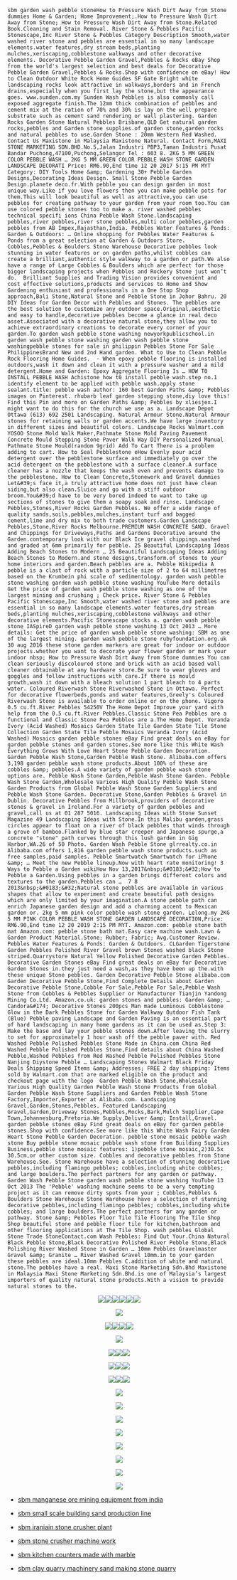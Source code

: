 ```
sbm garden wash pebble stoneHow to Pressure Wash Dirt Away from Stone dummies Home & Garden; Home Improvement;.How to Pressure Wash Dirt Away from Stone; How to Pressure Wash Dirt Away from Stone.Related Book.Cleaning and Stain Removal. River Stone & Pebbles Pacific Stonescape,Inc River Stone & Pebbles Category Description Smooth,water washed river stone and pebbles are essential in so many landscape elements.water features,dry stream beds,planting mulches,xeriscaping,cobblestone walkways and other decorative elements. Decorative Pebble Garden Gravel,Pebbles & Rocks eBay Shop from the world's largest selection and best deals for Decorative Pebble Garden Gravel,Pebbles & Rocks.Shop with confidence on eBay! How to Clean Outdoor White Rock Home Guides SF Gate Bright white landscaping rocks look attractive in walkways,borders and in French drains,especially when you first lay the stone,but the appearance goes. www.sunden.com.my Sunden Wash Pebbles is also commonly call exposed aggregate finish.The 12mm thick combination of pebbles and cement mix at the ration of 70% and 30% is lay on the well prepare substrate such as cement sand rendering or wall plastering. Garden Rocks Garden Stone Natural Pebbles Brisbane,QLD Get natural garden rocks,pebbles and Garden stone supplies.of garden stone,garden rocks and natural pebbles to use.Garden Stone : 20mm Western Red Washed. Contact Us Maxistone in Malaysia Maxistone Natural. Contact Form,MAXI STONE MARKETING SDN.BHD.No.5,Jalan Industri PBP3,Taman Industri Pusat Bandar Puchong,47100,Puchong,Selangor Tel : 603 8. 2KG 5 MM GREEN COLOR PEBBLE WASH … 2KG 5 MM GREEN COLOR PEBBLE WASH STONE GARDEN LANDSCAPE DECORATI Price: RM6.90,End time 12 20 2017 5:15 PM MYT Category: DIY Tools Home &amp; Gardening 30+ Pebble Garden Designs,Decorating Ideas Design. Small Stone Pebble Garden Design.planete deco.fr.With pebble you can design garden in most unique way.Like if you love flowers then you can make pebble pots for them.This will look beautiful as well as attractive,you can use pebbles for creating pathway to your garden from your room too.You can use colored pebble stones too to make a. river washed pebbles technical specifi ions China Pebble Wash Stone.landscaping pebbles,river pebbles,river stone pebbles,multi color pebbles,garden pebbles from AB Impex,Rajasthan,India. Pebbles Water Features & Ponds: Garden & Outdoors: … Online shopping for Pebbles Water Features & Ponds from a great selection at Garden & Outdoors Store. Cobbles,Pebbles & Boulders Stone Warehouse Decorative pebbles look stunning in water features or on garden paths,whilst cobbles can create a brilliant,authentic style walkway to a garden or path.We also have a range of Large Cobbles & Boulders which are perfect for those bigger landscaping projects when Pebbles and Rockery Stone just won’t do.  Brilliant Supplies and Trading Vision provides convenient and cost effective solutions,products and services to Home and Show Gardening enthusiast and professionals in a One Stop Shop approach,Bali Stone,Natural Stone and Pebble Stone in Johor Bahru. 20 DIY Ideas for Garden Decor with Pebbles and Stones. The pebbles are the best solution to customize any outdoor space.Original,aesthetic and easy to handle,decorative pebbles become a glance in real deco asset.Associated with a decorative natural stone,they allow you to achieve extraordinary creations to decorate every corner of your garden.To garden wash pebble stone washing newyorkpublicschool.in garden wash pebble stone washing garden wash pebble stone washingpebble stones for sale in philippin Pebbles Stone For Sale PhilippinesBrand New and 2nd Hand garden. What to Use to Clean Pebble Rock Flooring Home Guides.  · When epoxy pebble flooring is installed outdoors,wash it down and clean it with a pressure washer and a mild detergent.Home and Garden: Epoxy Aggregate Flooring Is … HOW T0 INSTALL PEBBLE WASH Achistone how t0 install pebble wash.step no.1 identify element to be applied with pebble wash.apply stone sealant.title: pebble wash author: 160 best Garden Paths &amp; Pebbles images on Pinterest. rhubarb leaf garden stepping stone,diy love this! Find this Pin and more on Garden Paths &amp; Pebbles by xliesjex.I might want to do this for the church we use as a. Landscape Depot Ottawa (613) 692 2501 Landscaping. Natural Armour Stone.Natural Armour stones for retaining walls or garden accents.We have large inventory in different sizes and beautiful colors. Landscape Rocks Walmart.com YOSOO Stone Mold Walk Maker,Pathmate Stone Mold Paving Pavement Concrete Mould Stepping Stone Paver Walk Way DIY Personalized Manual Pathmate Stone Mould(random 9grid) Add To Cart There is a problem adding to cart. How to Seal Pebblestone eHow Evenly pour acid detergent over the pebblestone surface and immediately go over the acid detergent on the pebblestone with a surface cleaner.A surface cleaner has a nozzle that keeps the wash even and prevents damage to the pebblestone. How to Clean Concrete,Stonework and Gravel dummies Let&#39;s face it,a truly attractive home does not just have clean siding,but also clean.Sluice and go with a stiff outdoor broom.You&#39;d have to be very bored indeed to want to take up sections of stones to give them a soapy soak and rinse. Landscape Pebbles,Stones,River Rocks Garden Pebbles. We offer a wide range of quality sands,soils,pebbles,mulches,instant turf and bagged cement,lime and dry mix to both trade customers.Garden Landscape Pebbles,Stone,River Rocks Melbourne.PREMIUM WASH CONCRETE SAND. Gravel and Chippings for Driveways,Paths and Gardens Decorative around the Garden.contemporary look with our Black Ice gravel chippings.washed and graded at 6mm primarily for pebble. 25 Beautiful Landscaping Ideas Adding Beach Stones to Modern … 25 Beautiful Landscaping Ideas Adding Beach Stones to Modern.and stone designs,transform.of stones to your home interiors and garden.Beach pebbles are a. Pebble Wikipedia A pebble is a clast of rock with a particle size of 2 to 64 millimetres based on the Krumbein phi scale of sedimentology. garden wash pebble stone washing garden wash pebble stone washing YouTube More details Get the price of garden wash pebble stone washing as one of the largest mining and crushing ; Check price. River Stone & Pebbles Pacific Stonescape,Inc Smooth,water washed river stone and pebbles are essential in so many landscape elements.water features,dry stream beds,planting mulches,xeriscaping,cobblestone walkways and other decorative elements.Pacific Stonescape stocks a. garden wash pebble stone IASpireD garden wash pebble stone washing 13 Oct 2013 … More details: Get the price of garden wash pebble stone washing: SBM as one of the largest mining. garden wash pebble stone rubyfoundation.org.uk 30 aug 2016 these stone garden markers are great for indoor or outdoor projects.whether you want to decorate your flower garden or mark your indoor nbsp; How to Pressure Wash Dirt Away from Stone dummies You can clean seriously discoloured stone and brick with an acid based wall cleaner obtainable at any hardware store.Be sure to wear gloves and goggles and follow instructions with care.If there is mould growth,wash it down with a bleach solution 1 part bleach to 4 parts water. Coloured Riverwash Stone Riverwashed Stone in Ottawa. Perfect for decorative flowerbeds,ponds and water features,Greely's Coloured Riverwash Stone is available to order online or on the phone. Vigoro 0.5 cu.ft.River Pebbles 54250V The Home Depot Improve your yard with help from the 0.5 cu.ft.River Pebbles.Classic Stone Pea Pebbles are a functional and Classic Stone Pea Pebbles are a.The Home Depot. Veranda Ivory (Acid Washed) Mosaics Garden State Tile Garden State Tile Stone Collection Garden State Tile Pebble Mosaics Veranda Ivory (Acid Washed) Mosaics garden pebble stones eBay Find great deals on eBay for garden pebble stones and garden stones.See more like this White Wash Everything Grows With Love Heart Stone Pebble Garden Decoration. Garden Pebble Wash Stone,Garden Pebble Wash Stone. Alibaba.com offers 3,198 garden pebble wash stone products.About 100% of these are cobbles &amp; pebbles.A wide variety of garden pebble wash stone options are. Pebble Wash Stone Garden,Pebble Wash Stone Garden. Pebble Wash Stone Garden,Wholesale Various High Quality Pebble Wash Stone Garden Products from Global Pebble Wash Stone Garden Suppliers and Pebble Wash Stone Garden. Decorative Stone,Garden Pebbles & Gravel in Dublin. Decorative Pebbles from Millbrook,providers of decorative stones & gravel in Ireland.For a variety of garden pebbles and gravel,call us at 01 287 5016. Landscaping Ideas with Stone Sunset Magazine 49 Landscaping Ideas with Stone.In this Malibu garden,grass circles appear to float on a river of black pebbles that winds through a grove of bamboo.Flanked by blue star creeper and Japanese spurge,a concrete "stone" path curves through this lush garden in Gig Harbor,WA.26 of 50 Photo. Garden Wash Pebble Stone glrrealty.co.in Alibaba.com offers 1,816 garden pebble wash stone products.such as free samples,paid samples. Pebble Smartwatch Smartwatch for iPhone &amp; … Meet the new Pebble lineup.Now with heart rate monitoring! 3 Ways to Pebble a Garden wikiHow Nov 13,2017&nbsp;&#0183;&#32;How to Pebble a Garden.Using pebbles in a garden brings different colors and textures to the garden.Pebbles can …  7 8 2013&nbsp;&#0183;&#32;Natural stone pebbles are available in various shapes that allow to experiment and create beautiful path designs which are only limited by your imagination.A stone pebble path can enrich Japanese garden design and add a charming accent to Mexican garden or. 2kg 5 mm pink color pebble wash stone garden. Lelong.my 2KG 5 MM PINK COLOR PEBBLE WASH STONE GARDEN LANDSCAPE DECORATION,Price: RM6.90,End time 12 20 2019 2:15 PM MYT. Amazon.com: pebble stone bath mat Amazon.com: pebble stone bath mat.Easy care machine wash.Lawn & Garden Product Material.Stone; Rubber; Fabric; Avg.Customer Review. Pebbles Water Features & Ponds: Garden & Outdoors. CLGarden Tigerstone Garden Pebbles Polished River Gravel brown Stones washed black Stone striped.Quarrystore Natural Yellow Polished Decorative Garden Pebbles. Decorative Garden Stones eBay Find great deals on eBay for Decorative Garden Stones in.they just need a wash,as they have been up the.with these unique Stone pebbles. Garden Decorative Pebble Stone alibaba.com Garden Decorative Pebble Stone,Find Complete Details about Garden Decorative Pebble Stone,Cobble For Sale,Pebble For Sale,Pebble Wash Stone from Cobbles & Pebbles Supplier or Manufacturer Tianjin Yandong Mining Co.Ltd. Amazon.co.uk: garden stones and pebbles: Garden &amp; … Candora&#174; Decorative Stones 200pcs Man made Luminous Cobblestone Glow in the Dark Pebbles Stone for Garden Walkway Outdoor Fish Tank (Blue) Pebble paving Landscape and Garden Paving is an essential part of hard landscaping in many home gardens as it can be used as.Step 3: Make the base and lay your pebble stones down.After leaving the slurry to set for approximately 1 hour wash off the pebble paver with. Red Washed Pebble Polished Pebbles Stone Made in China.com China Red Washed Pebble Polished Pebbles Stone,Find details about China Washed Pebble,Washed Pebbles from Red Washed Pebble Polished Pebbles Stone Nanjing Diystone Pebble … Landscaping Stones Walmart Black Friday Deals Shipping Speed Items &amp; Addresses; FREE 2 day shipping: Items sold by Walmart.com that are marked eligible on the product and checkout page with the logo  Garden Pebble Wash Stone,Wholesale Various High Quality Garden Pebble Wash Stone Products from Global Garden Pebble Wash Stone Suppliers and Garden Pebble Wash Stone Factory,Importer,Exporter at Alibaba.com. Landscaping Gravel,Garden,Stones,Pebbles. Featured Landscaping Gravel,Garden,Driveway Stones,Pebbles,Rocks,Bark,Mulch Supplier,Cape Town,Johannesburg,Pretoria.We Supply,Deliver &amp; Install,Gravel. garden pebble stones eBay Find great deals on eBay for garden pebble stones.Shop with confidence.See more like this White Wash Fairy Garden Heart Stone Pebble Garden Decoration. pebble stone mosaic pebble wash stone Buy pebble stone mosaic pebble wash stone from Building Supplies Business,pebble stone mosaic features: 1)pebble stone mosaic,2)30.5x 30.5cm,or other custom size. Cobbles and decorative pebbles from Stone Warehouse.See. Stone Warehouse have a selection of stunning decorative pebbles,including flamingo pebbles; cobbles,including white cobbles; and large boulders.The perfect partners for any garden or pathway. Garden Wash Pebble Stone garden wash pebble stone washing YouTube 13 Oct 2013 The 'Pebble' washing machine seems to be a very tempting project as it can remove dirty spots from your ; Cobbles,Pebbles & Boulders Stone Warehouse Stone Warehouse have a selection of stunning decorative pebbles,including flamingo pebbles; cobbles,including white cobbles; and large boulders.The perfect partners for any garden or pathway. Stone &amp; Pebbles Floor Tile Tile Flooring The Tile Shop Shop beautiful stone and pebble floor tile for kitchen,bathroom and other flooring applications at The Tile Shop. wash pebbles Global Stone Trade StoneContact.com Wash Pebbles: Find Out Your.China Natural Black Pebble Stone,Black Decorative Polished River Pebble Stone,Black Polishing River Washed Stone in Garden … 10mm Pebbles Gravelmaster Gravel &amp; Granite … River Washed Gravel 10mm.in to your garden these pebbles are ideal.10mm Pebbles C.addition of white and natural stone.The pebbles have a real. Maxi Stone Marketing Sdn.Bhd Maxistone in Malaysia Maxi Stone Marketing Sdn.Bhd.is one of Malaysia’s largest importers of quality natural stone products.With a vision to provide natural stones to the. 
```

<div align="center">
  
<a rel="nofollow" href="https://m.shibang-china.com?f=github&k=sbm+garden+wash+pebble+stone"><img src="https://static.shibang-china.com/en/l.png"></a><img src="https://static.shibang-china.com/en/hw.png"><a rel="nofollow" href="https://m.shibang-china.com/product/?f=github&k=sbm+garden+wash+pebble+stone"><img src="https://static.shibang-china.com/en/p.png"></a><a rel="nofollow" href="https://m.shibang-china.com/cases/?f=github&k=sbm+garden+wash+pebble+stone"><img src="https://static.shibang-china.com/en/c.png"></a><a rel="nofollow" href="https://m.shibang-china.com/news/?f=github&k=sbm+garden+wash+pebble+stone"><img src="https://static.shibang-china.com/en/n.png"></a><a rel="nofollow" href="https://m.shibang-china.com?f=github&k=sbm+garden+wash+pebble+stone"><img src="https://static.shibang-china.com/en/m.png"></a>

<a rel="nofollow" href="https://m.shibang-china.com/product/?f=github&k=sbm+garden+wash+pebble+stone"><img src="https://static.shibang-china.com/en/b.jpg"></a>
  
<a rel="nofollow" href="https://m.shibang-china.com/solution-aggregate.html?f=github&k=sbm+garden+wash+pebble+stone"><img src="https://static.shibang-china.com/en/a.jpg"></a><a rel="nofollow" href="https://m.shibang-china.com/solution-mine.html?f=github&k=sbm+garden+wash+pebble+stone"><img src="https://static.shibang-china.com/en/m.jpg"></a><a rel="nofollow" href="https://m.shibang-china.com/solution-mill.html?f=github&k=sbm+garden+wash+pebble+stone"><img src="https://static.shibang-china.com/en/g.jpg"></a><a rel="nofollow" href="https://m.shibang-china.com/solution-epc.html?f=github&k=sbm+garden+wash+pebble+stone"><img src="https://static.shibang-china.com/en/e.jpg"></a>

<a rel="nofollow" href="https://m.shibang-china.com/product/?f=github&k=sbm+garden+wash+pebble+stone"><img src="https://static.shibang-china.com/en/a-p.png"></a>

<a rel="nofollow" href="https://m.shibang-china.com/product/crusher/c6x.html?f=github&k=sbm+garden+wash+pebble+stone"><img src="https://static.shibang-china.com/en/j.jpg"></a><a rel="nofollow" href="https://m.shibang-china.com/product/crusher/ci5x.html?f=github&k=sbm+garden+wash+pebble+stone"><img src="https://static.shibang-china.com/en/i.jpg"></a><a rel="nofollow" href="https://m.shibang-china.com/product/crusher/hst.html?f=github&k=sbm+garden+wash+pebble+stone"><img src="https://static.shibang-china.com/en/c.jpg"></a>

<a rel="nofollow" href="https://m.shibang-china.com/product/mill/mtw.html?f=github&k=sbm+garden+wash+pebble+stone"><img src="https://static.shibang-china.com/en/mtw.jpg"></a><a rel="nofollow" href="https://m.shibang-china.com/product/mill/scm.html?f=github&k=sbm+garden+wash+pebble+stone"><img src="https://static.shibang-china.com/en/scm.jpg"></a><a rel="nofollow" href="https://m.shibang-china.com/product/mill/lm.html?f=github&k=sbm+garden+wash+pebble+stone"><img src="https://static.shibang-china.com/en/lm.jpg"></a>

<a rel="nofollow" href="https://m.shibang-china.com/product/sand/vsi6x.html?f=github&k=sbm+garden+wash+pebble+stone"><img src="https://static.shibang-china.com/en/6x.jpg"></a><a rel="nofollow" href="https://m.shibang-china.com/product/sand/vu.html?f=github&k=sbm+garden+wash+pebble+stone"><img src="https://static.shibang-china.com/en/vu.jpg"></a><a rel="nofollow" href="https://m.shibang-china.com/product/mobile/klun.html?f=github&k=sbm+garden+wash+pebble+stone"><img src="https://static.shibang-china.com/en/k.jpg"></a>

<a rel="nofollow" href="https://m.shibang-china.com/cases/?f=github&k=sbm+garden+wash+pebble+stone"><img src="https://static.shibang-china.com/en/case.png"></a>

<a rel="nofollow" href="https://m.shibang-china.com/cases/aggregate/202.html?f=github&k=sbm+garden+wash+pebble+stone"><img src="https://static.shibang-china.com/en/c-1.jpg"></a>

<a rel="nofollow" href="https://m.shibang-china.com/cases/aggregate/203.html?f=github&k=sbm+garden+wash+pebble+stone"><img src="https://static.shibang-china.com/en/c-2.jpg"></a>

<a rel="nofollow" href="https://m.shibang-china.com/cases/mill/123.html?f=github&k=sbm+garden+wash+pebble+stone"><img src="https://static.shibang-china.com/en/c-3.jpg"></a>

<a rel="nofollow" href="https://m.shibang-china.com/contact_us.html?f=github&k=sbm+garden+wash+pebble+stone"><img src="https://static.shibang-china.com/en/contact.png"></a>

<a rel="nofollow" href="https://swt.shibang-china.com/?f=github&k=sbm+garden+wash+pebble+stone"><img src="https://static.shibang-china.com/en/chat.png"></a>

<a rel="nofollow" href="https://whatsapp.shibangsoft.com/WhatsApp.php?f=github&k=sbm+garden+wash+pebble+stone"><img src="https://static.shibang-china.com/en/whatsapp.png"></a>

<a rel="nofollow" href="https://m.shibang-china.com/?f=github&k=sbm+garden+wash+pebble+stone"><img src="https://static.shibang-china.com/en/website.png"></a>

</div>


* [sbm manganese ore mining equipment from india](sbm%20manganese%20ore%20mining%20equipment%20from%20india.md)

* [sbm small scale building sand production line](sbm%20small%20scale%20building%20sand%20production%20line.md)

* [sbm iraniain stone crusher plant](sbm%20iraniain%20stone%20crusher%20plant.md)

* [sbm stone crusher machine work](sbm%20stone%20crusher%20machine%20work.md)

* [sbm kitchen counters made with marble](sbm%20kitchen%20counters%20made%20with%20marble.md)

* [sbm clay quarry machinery sand making stone quarry](sbm%20clay%20quarry%20machinery%20sand%20making%20stone%20quarry.md)